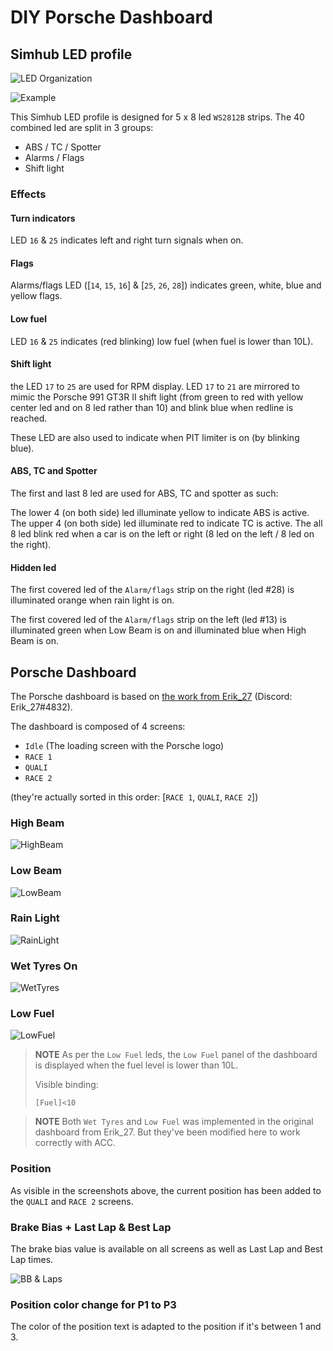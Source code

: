 # DIY Porsche Dashboard

## Simhub LED profile

![LED Organization](images/leds_organization.png)

![Example](images/example.png)

This Simhub LED profile is designed for 5 x 8 led `WS2812B` strips.
The 40 combined led are split in 3 groups:

* ABS / TC / Spotter
* Alarms / Flags
* Shift light

### Effects

#### Turn indicators

LED `16` & `25` indicates left and right turn signals when on.

#### Flags

Alarms/flags LED ([`14`, `15`, `16`] & [`25`, `26`, `28`]) indicates green, white, blue and
yellow flags.

#### Low fuel

LED `16` & `25` indicates (red blinking) low fuel (when fuel is lower than 10L).

#### Shift light

the LED `17` to `25` are used for RPM display. LED `17` to `21` are mirrored to mimic
the Porsche 991 GT3R II shift light (from green to red with yellow center led
and on 8 led rather than 10) and blink blue when redline is reached.

These LED are also used to indicate when PIT limiter is on (by blinking blue).

#### ABS, TC and Spotter

The first and last 8 led are used for ABS, TC and spotter as such:

The lower 4 (on both side) led illuminate yellow to indicate ABS is active.
The upper 4 (on both side) led illuminate red to indicate TC is active.
The all 8 led blink red when a car is on the left or right (8 led on the left / 
8 led on the right).

#### Hidden led

The first covered led of the `Alarm/flags` strip on the right (led #28) is
illuminated orange when rain light is on.

The first covered led of the `Alarm/flags` strip on the left (led #13) is
illuminated green when Low Beam is on and illuminated blue when High Beam is on.

## Porsche Dashboard

The Porsche dashboard is based on [the work from Erik_27](https://www.racedepartment.com/downloads/porsche-911-gt3-r-dashboard.43175/) (Discord: Erik_27#4832).

The dashboard is composed of 4 screens:

- `Idle` (The loading screen with the Porsche logo)
- `RACE 1`
- `QUALI`
- `RACE 2`

(they're actually sorted in this order: [`RACE 1`, `QUALI`, `RACE 2`])

### High Beam

![HighBeam](images/dash_porsche_high_beam.PNG)

### Low Beam

![LowBeam](images/dash_porsche_low_beam.PNG)

### Rain Light

![RainLight](images/Rainlight.PNG)

### Wet Tyres On

![WetTyres](images/WetTyres.PNG)

### Low Fuel

![LowFuel](images/LowFuel.PNG)

> **NOTE**
> As per the `Low Fuel` leds, the `Low Fuel` panel of the dashboard is displayed when the fuel level is lower than 10L.
> 
> Visible binding:
> ```
> [Fuel]<10
> ```

> **NOTE**
> Both `Wet Tyres` and `Low Fuel` was implemented in the original dashboard from Erik_27. But they've been modified here to work correctly with ACC.

### Position

As visible in the screenshots above, the current position has been added to the `QUALI` and `RACE 2` screens.

### Brake Bias + Last Lap & Best Lap

The brake bias value is available on all screens as well as Last Lap and Best Lap times.

![BB & Laps](images/bb_last_lap_best_lap.PNG)
### Position color change for P1 to P3

The color of the position text is adapted to the position if it's between 1 and 3.